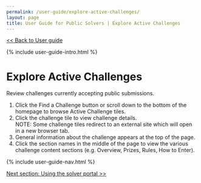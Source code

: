 ```yaml
---
permalink: /user-guide/explore-active-challenges/
layout: page
title: User Guide for Public Solvers | Explore Active Challenges
---
```

<a href="{{ site.baseurl }}/user-guide/"> << Back to User guide</a>
<div class="row">
  <div class="col-sm-12"> {% include user-guide-intro.html %} </div>
</div>
<div class="row">
  <div class="col-sm-6">
    <h1>Explore Active Challenges</h1>
    Review challenges currently accepting public submissions.
    <ol>
      <li>Click the Find a Challenge button or scroll down to the bottom of the homepage to browse Active Challenge tiles.</li>
      <li>Click the challenge tile to view challenge details.</li>
      NOTE:  Some challenge tiles redirect to an external site which will open in a new browser tab.
      <li>General information about the challenge appears at the top of the page.</li>
      <li>Click the section names in the middle of the page to view the various challenge content sections (e.g. Overview, Prizes, Rules, How to Enter).</li>
    </ol>
  </div>
  <div class="col-sm-6"> {% include user-guide-nav.html %} </div>
</div>




  
  <a href="{{ site.baseurl }}/user-guide/using-the-solver-portal/"> Next section: Using the solver portal >></a>
